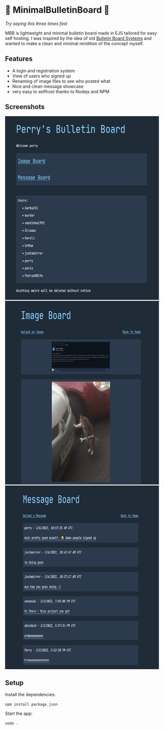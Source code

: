 # 📰 MinimalBulletinBoard 📰
*Try saying this three times fast*

MBB is lightweight and minimal bulletin board made in EJS tailored for easy self hosting. I was inspired by the idea of old [Bulletin Board Systems](https://en.wikipedia.org/wiki/Bulletin_board_system) and wanted to make a clean and minimal rendition of the concept myself.

## Features
- A login and registration system
- View of users who signed up
- Renaming of image files to see who posted what
- Nice and clean message showcase
- very easy to selfhost thanks to Nodejs and NPM

## Screenshots
<img src="https://raw.githubusercontent.com/PerryPal21/MinimalBulletinBoard/main/assets/loggedin.png" width="600" height="600">
<img src="https://raw.githubusercontent.com/PerryPal21/MinimalBulletinBoard/main/assets/imgpage.png" width="600" height="600">
<img src="https://raw.githubusercontent.com/PerryPal21/MinimalBulletinBoard/main/assets/msgpage.png" width="600" height="600">

## Setup
Install the dependencies:

`npm install package.json`

Start the app:

`node .`
